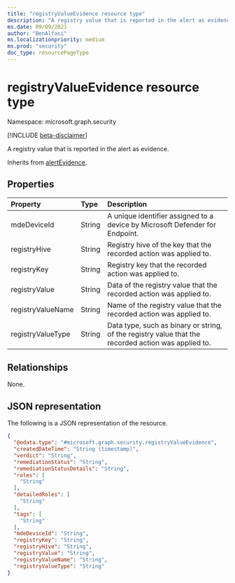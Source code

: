 ```yaml
---
title: "registryValueEvidence resource type"
description: "A registry value that is reported in the alert as evidence."
ms.date: 09/09/2021
author: "BenAlfasi"
ms.localizationpriority: medium
ms.prod: "security"
doc_type: resourcePageType
---
```


# registryValueEvidence resource type

Namespace: microsoft.graph.security

[!INCLUDE [beta-disclaimer](../../includes/beta-disclaimer.md)]

A registry value that is reported in the alert as evidence.

Inherits from [alertEvidence](../resources/security-alertevidence.md).

## Properties
|Property|Type|Description|
|:---|:---|:---|
|mdeDeviceId|String|A unique identifier assigned to a device by Microsoft Defender for Endpoint.|
|registryHive|String|Registry hive of the key that the recorded action was applied to.|
|registryKey|String|Registry key that the recorded action was applied to.|
|registryValue|String|Data of the registry value that the recorded action was applied to.|
|registryValueName|String|Name of the registry value that the recorded action was applied to.|
|registryValueType|String|Data type, such as binary or string, of the registry value that the recorded action was applied to.|

## Relationships
None.

## JSON representation
The following is a JSON representation of the resource.
<!-- {
  "blockType": "resource",
  "@odata.type": "microsoft.graph.security.registryValueEvidence"
}
-->
``` json
{
  "@odata.type": "#microsoft.graph.security.registryValueEvidence",
  "createdDateTime": "String (timestamp)",
  "verdict": "String",
  "remediationStatus": "String",
  "remediationStatusDetails": "String",
  "roles": [
    "String"
  ],
  "detailedRoles": [
    "String"
  ],
  "tags": [
    "String"
  ],
  "mdeDeviceId": "String",
  "registryKey": "String",
  "registryHive": "String",
  "registryValue": "String",
  "registryValueName": "String",
  "registryValueType": "String"
}
```